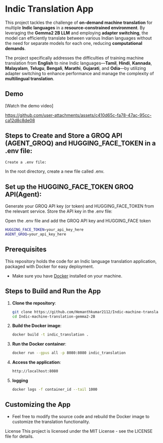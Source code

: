 # Indic Translation App

This project tackles the challenge of **on-demand machine translation** for multiple **Indic languages** in a **resource-constrained environment**. By leveraging the **Gemma2 2B LLM** and employing **adapter switching**, the model can efficiently translate between various Indian languages without the need for separate models for each one, reducing **computational demands**. 

The project specifically addresses the difficulties of training machine translation from **English** to nine Indic languages—**Tamil**, **Hindi**, **Kannada**, **Malayalam**, **Telugu**, **Bengali**, **Marathi**, **Gujarati**, and **Odia**—by utilizing adapter switching to enhance performance and manage the complexity of **multilingual translation**.

## Demo

[Watch the demo video]

https://github.com/user-attachments/assets/c410d65c-fa78-47ac-95cc-ca12d8c8de08


## Steps to Create and Store a GROQ API (AGENT_GROQ) and HUGGING_FACE_TOKEN in a .env file:

```bash
Create a .env file:
```
In the root directory, create a new file called .env.

## Set up the HUGGING_FACE_TOKEN GROQ API(Agent):

Generate your GROQ API key (or token) and HUGGING_FACE_TOKEN from the relevant service.
Store the API key in the .env file:

Open the .env file and add the GROQ API key and HUGGING_FACE token 

```bash
HUGGING_FACE_TOKEN=your_api_key_here
AGENT_GROQ=your_api_key_here
```


## Prerequisites

This repository holds the code for an Indic language translation application, packaged with Docker for easy deployment.

- Make sure you have [Docker](https://www.docker.com/products/docker-desktop) installed on your machine.

## Steps to Build and Run the App

1. **Clone the repository**:
   ```bash
   git clone https://github.com/Hemanthkumar2112/Indic-machine-translation-gemma2-2B
   cd Indic-machine-translation-gemma2-2B
    ```
2. **Build the Docker image**:
   ```bash
   docker build -t indic_translation .
   ```
3. **Run the Docker container**:
   ```bash
   docker run --gpus all -p 8080:8080 indic_translation 
   ```
4. **Access the application**:
   ```bash
   http://localhost:8080
   ```
4. **logging**
   ```bash
   docker logs -f container_id --tail 1000 
   ```
## Customizing the App
- Feel free to modify the source code and rebuild the Docker image to customize the translation functionality.

License
This project is licensed under the MIT License - see the LICENSE file for details.


